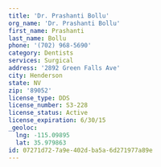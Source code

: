 ```yaml
---
title: 'Dr. Prashanti Bollu'
org_name: 'Dr. Prashanti Bollu'
first_name: Prashanti
last_name: Bollu
phone: '(702) 968-5690'
category: Dentists
services: Surgical
address: '2892 Green Falls Ave'
city: Henderson
state: NV
zip: '89052'
license_type: DDS
license_number: S3-228
license_status: Active
license_expiration: 6/30/15
_geoloc:
  lng: -115.09895
  lat: 35.979863
id: 07271d72-7a9e-402d-ba5a-6d271977a89e
---
```


